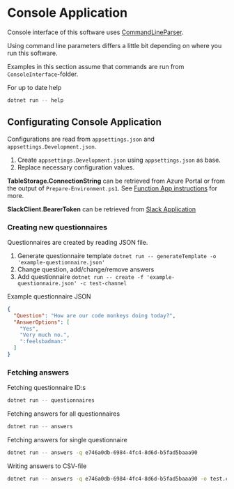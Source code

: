 # Console Application

Console interface of this software uses [CommandLineParser](https://github.com/commandlineparser/commandline).

Using command line parameters differs a little bit depending on where you run this software.

Examples in this section assume that commands are run from `ConsoleInterface`-folder.

For up to date help

```bash
dotnet run -- help 
```

## Configurating Console Application

Configurations are read from `appsettings.json` and `appsettings.Development.json`.

1. Create `appsettings.Development.json` using `appsettings.json` as base.
1. Replace necessary configuration values.

**TableStorage.ConnectionString** can be retrieved from Azure Portal or from
the output of `Prepare-Environment.ps1`. See
[Function App instructions](FunctionApp.md#creating-the-environment) for more.

**SlackClient.BearerToken** can be retrieved from
[Slack Application](SlackApp.md)

### Creating new questionnaires

Questionnaires are created by reading JSON file.

1. Generate questionnaire template `dotnet run -- generateTemplate -o 'example-questionnaire.json'`
1. Change question, add/change/remove answers
1. Add questionnaire `dotnet run -- create -f 'example-questionnaire.json' -c test-channel`

Example questionnaire JSON

```json
{
  "Question": "How are our code monkeys doing today?",
  "AnswerOptions": [
    "Yes",
    "Very much no.",
    ":feelsbadman:"
  ]
}
```

### Fetching answers

Fetching questionnaire ID:s

```bash
dotnet run -- questionnaires
```

Fetching answers for all questionnaires

```bash
dotnet run -- answers
```

Fetching answers for single questionnaire

```bash
dotnet run -- answers -q e746a0db-6984-4fc4-8d6d-b5fad5baaa90
```

Writing answers to CSV-file

```bash
dotnet run -- answers -q e746a0db-6984-4fc4-8d6d-b5fad5baaa90 -o test.csv
```
